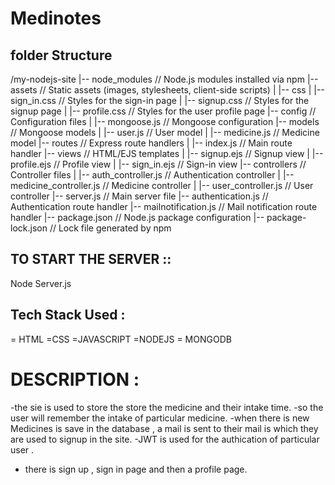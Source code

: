 # Medinotes

## folder Structure

/my-nodejs-site
|-- node_modules         // Node.js modules installed via npm
|-- assets               // Static assets (images, stylesheets, client-side scripts)
|   |-- css
|       |-- sign_in.css  // Styles for the sign-in page
|       |-- signup.css   // Styles for the signup page
|       |-- profile.css  // Styles for the user profile page
|-- config               // Configuration files
|   |-- mongoose.js      // Mongoose configuration
|-- models               // Mongoose models
|   |-- user.js          // User model
|   |-- medicine.js      // Medicine model
|-- routes               // Express route handlers
|   |-- index.js         // Main route handler
|-- views                // HTML/EJS templates
|   |-- signup.ejs       // Signup view
|   |-- profile.ejs      // Profile view
|   |-- sign_in.ejs      // Sign-in view
|-- controllers          // Controller files
|   |-- auth_controller.js     // Authentication controller
|   |-- medicine_controller.js // Medicine controller
|   |-- user_controller.js     // User controller
|-- server.js            // Main server file
|-- authentication.js    // Authentication route handler
|-- mailnotification.js  // Mail notification route handler
|-- package.json         // Node.js package configuration
|-- package-lock.json    // Lock file generated by npm


## TO START THE SERVER ::

 Node Server.js

## Tech Stack Used :
 = HTML
 =CSS
 =JAVASCRIPT
=NODEJS
= MONGODB

# DESCRIPTION :
-the sie is used to store the store the medicine and their intake time.
-so the user will remember the intake of particular medicine.
-when there is new Medicines is save in the database , a mail is sent to their mail is which they are used to signup in the site.
-JWT is used for the authication of particular user .
- there is sign up , sign in page and then a profile page.
